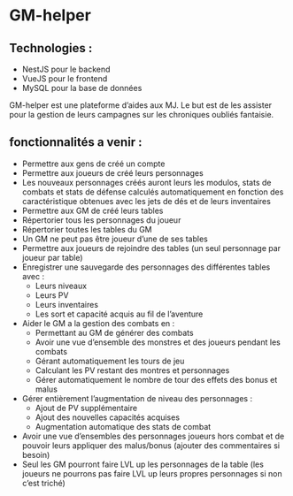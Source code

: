 # GM-helper

## Technologies :
-	NestJS pour le backend
-	VueJS pour le frontend
-	MySQL pour la base de données

GM-helper est une plateforme d’aides aux MJ. Le but est de les assister pour la gestion de leurs campagnes sur les chroniques oubliés fantaisie. 

## fonctionnalités a venir :
-	Permettre aux gens de créé un compte
-	Permettre aux joueurs de créé leurs personnages
-	Les nouveaux personnages créés auront leurs les modulos, stats de combats et stats de défense calculés automatiquement en fonction des caractéristique obtenues avec les jets de dés et de leurs inventaires
-	Permettre aux GM de créé leurs tables
-	Répertorier tous les personnages du joueur
-	Répertorier toutes les tables du GM
-	Un GM ne peut pas être joueur d’une de ses tables
-	Permettre aux joueurs de rejoindre des tables (un seul personnage par joueur par table)
-	Enregistrer une sauvegarde des personnages des différentes tables avec :
    - Leurs niveaux
    -	Leurs PV
    -	Leurs inventaires
    -	Les sort et capacité acquis au fil de l’aventure
-	Aider le GM a la gestion des combats en :
    -	Permettant au GM de générer des combats
    -	Avoir une vue d’ensemble des monstres et des joueurs pendant les combats
    -	Gérant automatiquement les tours de jeu
    -	Calculant les PV restant des montres et personnages
    -	Gérer automatiquement le nombre de tour des effets des bonus et malus
-	Gérer entièrement l’augmentation de niveau des personnages :
    -	Ajout de PV supplémentaire
    -	Ajout des nouvelles capacités acquises 
    -	Augmentation automatique des stats de combat
-	Avoir une vue d’ensembles des personnages joueurs hors combat et de pouvoir leurs appliquer des malus/bonus (ajouter des commentaires si besoin)
-	Seul les GM pourront faire LVL up les personnages de la table (les joueurs ne pourrons pas faire LVL up leurs propres personnages si non c’est triché)
